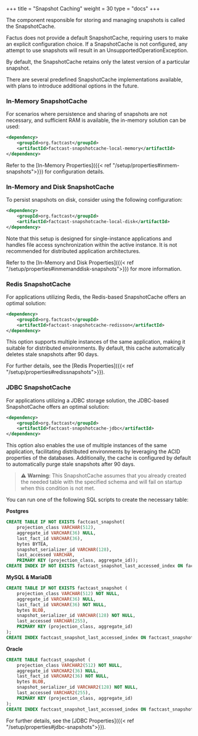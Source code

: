+++
title = "Snapshot Caching"
weight = 30
type = "docs"
+++

The component responsible for storing and managing snapshots is called the SnapshotCache.

Factus does not provide a default SnapshotCache, requiring users to make an explicit configuration choice. If a
SnapshotCache is not configured, any attempt to use snapshots will result in an UnsupportedOperationException.

By default, the SnapshotCache retains only the latest version of a particular snapshot.

There are several predefined SnapshotCache implementations available, with plans to introduce additional options in the
future.

### In-Memory SnapshotCache

For scenarios where persistence and sharing of snapshots are not necessary, and sufficient RAM is available, the
in-memory solution can be used:

```xml
<dependency>
    <groupId>org.factcast</groupId>
    <artifactId>factcast-snapshotcache-local-memory</artifactId>
</dependency>
```

Refer to the [In-Memory Properties]({{< ref "/setup/properties#inmem-snapshots">}}) for configuration details.

### In-Memory and Disk SnapshotCache

To persist snapshots on disk, consider using the following configuration:

```xml
<dependency>
    <groupId>org.factcast</groupId>
    <artifactId>factcast-snapshotcache-local-disk</artifactId>
</dependency>
```

Note that this setup is designed for single-instance applications and handles file access synchronization within the
active instance. It is not recommended for distributed application architectures.

Refer to the [In-Memory and Disk Properties]({{< ref "/setup/properties#inmemanddisk-snapshots">}}) for more information.

### Redis SnapshotCache

For applications utilizing Redis, the Redis-based SnapshotCache offers an optimal solution:

```xml
<dependency>
    <groupId>org.factcast</groupId>
    <artifactId>factcast-snapshotcache-redisson</artifactId>
</dependency>
```

This option supports multiple instances of the same application, making it suitable for distributed environments. By
default, this cache automatically deletes stale snapshots after 90 days.

For further details, see the [Redis Properties]({{< ref "/setup/properties#redissnapshots">}}).

### JDBC SnapshotCache

For applications utilizing a JDBC storage solution, the JDBC-based SnapshotCache offers an optimal solution:

```xml
<dependency>
    <groupId>org.factcast</groupId>
    <artifactId>factcast-snapshotcache-jdbc</artifactId>
</dependency>
```

This option also enables the use of multiple instances of the same application, facilitating distributed environments by
leveraging the ACID properties of the databases. Additionally, the cache is configured by default to automatically 
purge stale snapshots after 90 days.

> ⚠️ **Warning:** This SnapshotCache assumes that you already created the needed table with the specified schema and 
> will fail on startup when this condition is not met.

You can run one of the following SQL scripts to create the necessary table:

**Postgres**
```sql 
CREATE TABLE IF NOT EXISTS factcast_snapshot(
    projection_class VARCHAR(512), 
    aggregate_id VARCHAR(36) NULL, 
    last_fact_id VARCHAR(36),
    bytes BYTEA, 
    snapshot_serializer_id VARCHAR(128), 
    last_accessed VARCHAR, 
    PRIMARY KEY (projection_class, aggregate_id));
CREATE INDEX IF NOT EXISTS factcast_snapshot_last_accessed_index ON factcast_snapshot(last_accessed);
```

**MySQL & MariaDB**
```sql 
CREATE TABLE IF NOT EXISTS factcast_snapshot (
    projection_class VARCHAR(512) NOT NULL,
    aggregate_id VARCHAR(36) NULL,
    last_fact_id VARCHAR(36) NOT NULL,
    bytes BLOB,
    snapshot_serializer_id VARCHAR(128) NOT NULL,
    last_accessed VARCHAR(255),
    PRIMARY KEY (projection_class, aggregate_id)
);
CREATE INDEX factcast_snapshot_last_accessed_index ON factcast_snapshot (last_accessed);
```

**Oracle**
```sql
CREATE TABLE factcast_snapshot (
    projection_class VARCHAR2(512) NOT NULL,
    aggregate_id VARCHAR2(36) NULL,
    last_fact_id VARCHAR2(36) NOT NULL,
    bytes BLOB,
    snapshot_serializer_id VARCHAR2(128) NOT NULL,
    last_accessed VARCHAR2(255),
    PRIMARY KEY (projection_class, aggregate_id)
);
CREATE INDEX factcast_snapshot_last_accessed_index ON factcast_snapshot (last_accessed);
```

For further details, see the [JDBC Properties]({{< ref "/setup/properties#jdbc-snapshots">}}).